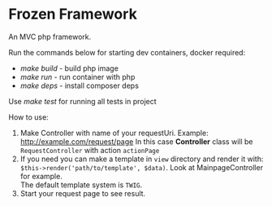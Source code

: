 # Frozen Framework 
An MVC php framework.  

Run the commands below for starting dev containers, docker required:
- *make build* - build php image
- *make run*   - run container with php
- *make deps*  - install composer deps

Use *make test* for running all tests in project

How to use:
1) Make Controller with name of your requestUri. Example:
    http://example.com/request/page
    In this case **Controller** class will be `RequestController` 
    with action `actionPage`
2) If you need you can make a template in `view` directory and render it with:
`$this->render('path/to/template', $data)`. Look at MainpageController for example.      
The default template system is `TWIG`.
3) Start your request page to see result.
